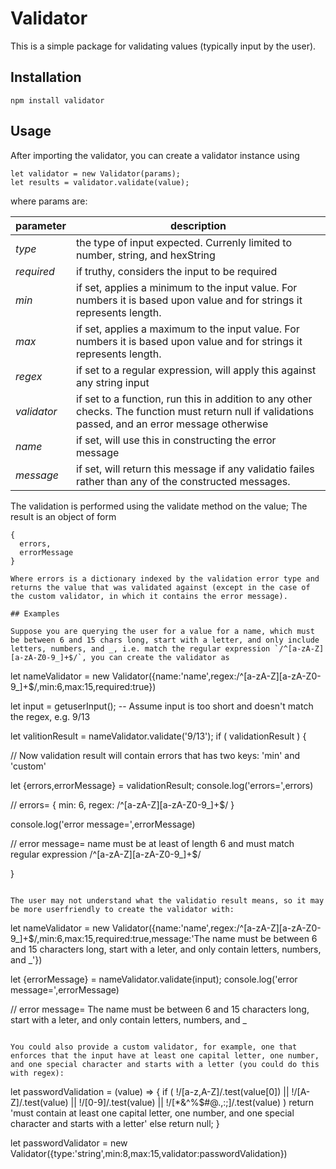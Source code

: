 # Validator

This is a simple package for validating values (typically input by the user).

## Installation
`npm install validator`

## Usage
After importing the validator, you can create a validator instance using
```
let validator = new Validator(params);
let results = validator.validate(value);
```

where params are:

| parameter  | description
|------------|-------------
|_type_      | the type of input expected.  Currenly limited to number, string, and hexString
|_required_  | if truthy, considers the input to be required
|_min_       | if set, applies a minimum to the input value.  For numbers it is based upon value and for strings it represents length.
|_max_       | if set, applies a maximum to the input value.  For numbers it is based upon value and for strings it represents length.
|_regex_     | if set to a regular expression, will apply this against any string input
|_validator_ | if set to a function, run this in addition to any other checks.  The function must return null if validations passed, and an error message otherwise
|_name_      | if set, will use this in constructing the error message
|_message_   | if set, will return this message if any validatio failes rather than any of the constructed messages.

The validation is performed using the validate method on the value;
The result is an object of form
```
{
  errors,
  errorMessage
}

Where errors is a dictionary indexed by the validation error type and returns the value that was validated against (except in the case of the custom validator, in which it contains the error message).

## Examples

Suppose you are querying the user for a value for a name, which must be between 6 and 15 chars long, start with a letter, and only include letters, numbers, and _, i.e. match the regular expression `/^[a-zA-Z][a-zA-Z0-9_]+$/`, you can create the validator as

```
let nameValidator = new Validator({name:'name',regex:/^[a-zA-Z][a-zA-Z0-9_]+$/,min:6,max:15,required:true})

let input = getuserInput();
-- Assume input is too short and doesn't match the regex, e.g. 9/13

let valitionResult = nameValidator.validate('9/13');
if ( validationResult ) {

  // Now validation result will contain errors that has two keys: 'min' and 'custom'

  let {errors,errorMessage} = validationResult;
  console.log('errors=',errors)

// errors= { min: 6, regex: /^[a-zA-Z][a-zA-Z0-9_]+$/ }

  console.log('error message=',errorMessage)

// error message= name must be at least of length 6 and must match regular expression /^[a-zA-Z][a-zA-Z0-9_]+$/

}
```

The user may not understand what the validatio result means, so it may be more userfriendly to create the validator with:

```
let nameValidator = new Validator({name:'name',regex:/^[a-zA-Z][a-zA-Z0-9_]+$/,min:6,max:15,required:true,message:'The name must be between 6 and 15 characters long, start with a leter, and only contain letters, numbers, and _'})

let {errorMessage} = nameValidator.validate(input);
console.log('error message=',errorMessage)

// error message= The name must be between 6 and 15 characters long, start with a leter, and only contain letters, numbers, and _
```

You could also provide a custom validator, for example, one that enforces that the input have at least one capital letter, one number, and one special character and starts with a letter (you could do this with regex):

```
let passwordValidation = (value) => {
  if ( !/[a-z,A-Z]/.test(value[0]) || !/[A-Z]/.test(value) || !/[0-9]/.test(value) || !/[*&^%$#@.,:;]/.test(value) )
    return 'must contain at least one capital letter, one number, and one special character and starts with a letter'
  else
    return null;
}

let passwordValidator = new Validator({type:'string',min:8,max:15,validator:passwordValidation})

```